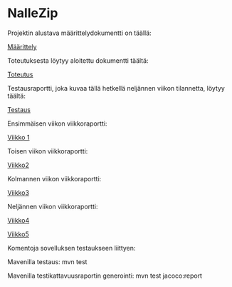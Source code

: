 # NalleZip

Projektin alustava määrittelydokumentti on täällä: 

[Määrittely](https://github.com/att78/Zip/blob/master/documentation/definition.md)

Toteutuksesta löytyy aloitettu dokumentti täältä:

[Toteutus](https://github.com/att78/NalleZip/blob/master/documentation/implementation.md)

Testausraportti, joka kuvaa tällä hetkellä neljännen viikon tilannetta, löytyy täältä:

[Testaus](https://github.com/att78/NalleZip/blob/master/documentation/testing.md)


Ensimmäisen viikon viikkoraportti:

[Viikko 1](https://github.com/att78/Zip/blob/master/documentation/week1.md)

Toisen viikon viikkoraportti:

[Viikko2](https://github.com/att78/NalleZip/blob/master/documentation/week2.md)

Kolmannen viikon viikkoraportti:

[Viikko3](https://github.com/att78/NalleZip/blob/master/documentation/week3.md)

Neljännen viikon viikkoraportti:

[Viikko4](https://github.com/att78/NalleZip/blob/master/documentation/week4.md)

[Viikko5](https://github.com/att78/NalleZip/blob/master/documentation/week5.md)


Komentoja sovelluksen testaukseen liittyen:

Mavenilla testaus: mvn test

Mavenilla testikattavuusraportin generointi: mvn test jacoco:report
